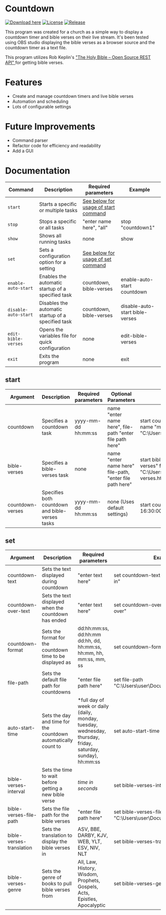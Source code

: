# Countdown 
[![Download here](https://img.shields.io/badge/Download-Here-blue?style=for-the-badge)](https://github.com/crazy-thing/countdown/releases) [![License](https://img.shields.io/badge/License-GPL--3-0FC269?style=for-the-badge)](https://github.com/crazy-thing/countdown/blob/main/LICENSE) [![Release](https://img.shields.io/badge/Release-v.1.0.0-20A6A5?style=for-the-badge)](https://github.com/crazy-thing/countdown/releases/tag/v1.0.0)

This program was created for a church as a simple way to display a countdown timer and bible verses on their live stream. It's been tested using OBS studio displaying the bible verses as a browser source and the countdown timer as a text file.

This program utilizes Rob Keplin's <a href="https://www.rkeplin.com/the-holy-bible-open-source-rest-api/">"The Holy Bible – Open Source REST API" </a> for getting bible verses.

# Features

- Create and manage countdown timers and live bible verses
- Automation and scheduling
- Lots of configurable settings

# Future Improvements
- Command parser
- Refactor code for efficiency and readability
- Add a GUI

# Documentation 


| Command | Description                                       | Required parameters                                         | Example                                  |                       
|---------|---------------------------------------------------|-------------------------------------------------------------|------------------------------------------|
| `start` | Starts a specific or multiple tasks               | [See below for usage of start command](#start)              |                                          |
| `stop`  | Stops a specific or all tasks                     |  "enter name here", "all"                                   | stop "countdown1"                        |
| `show`  | Shows all running tasks                           | none                                                        | show                                     |
| `set`   | Sets a configuration option for a setting         | [See below for usage of set command](#set)                  |                                          |
| `enable-auto-start` | Enables the automatic startup of a specified task  | countdown,  bible-verses                       | enable-auto-start countdown              |
| `disable-auto-start`| Disables the automatic startup of a specified task | countdown, bible-verses                        | disable-auto-start bible-verses          |
| `edit-bible-verses` | Opens the variables file for quick configuration   | none                                           | edit-bible-verses                        |
| `exit`  | Exits the program                                 |  none                                                       | exit                                     |                                


## start

| Argument | Description                                            | Required parameters | Optional Parameters                                                 | Example                                                                                                  |                       
|----------|--------------------------------------------------------|---------------------|---------------------------------------------------------------------|----------------------------------------------------------------------------------------------------------|
| countdown| Specifies a countdown task                             | yyyy-mm-dd hh:mm:ss | name "enter name here", file-path "enter file path here"            | start countdown 2023-10-10 16:30:00 name "my countdown" file-path "C:\Users\User\Documents\countdown.txt"|
| bible-verses| Specifies a bible-verses task                       | none                | name "enter name here" file-path, "enter file path here"            | start bible-verses name "new bible verses" file-path "C:\Users\User\Documents\bible-verses.html"         |
| countdown-verses| Specifies both countdown and bible-verses tasks | yyyy-mm-dd hh:mm:ss | none (Uses default settings)                                        | start countdown-verses 2023-10-10 16:30:00                                                               |

##  set 

| Argument                 | Description                                                    | Required parameters                                                       | Example                                                         |                       
|--------------------------|----------------------------------------------------------------|---------------------------------------------------------------------------|-----------------------------------------------------------------|
| countdown-text           | Sets the text displayed during countdown                       | "enter text here"                                                         | set countdown-text "Livestream begins in"                       |
| countdown-over-text      | Sets the text displayed when the countdown has ended           | "enter text here"                                                         | set countdown-over-text "Countdown over"                        |
| countdown-format         | Sets the format for the countdown time to be displayed as      | dd:hh:mm:ss, dd:hh:mm dd:hh, dd, hh:mm:ss, hh:mm, hh, mm:ss, mm, ss       | set countdown-format hh:mm:ss                                   |
| file-path                | Sets the default file path for countdowns                      | "enter file path here"                                                    | set file-path "C:\Users\user\Documents\countdown.txt"           |
| auto-start-time          | Sets the day and time for the countdown automatically count to | *full day of week or daily (daily, monday, tuesday, wednesday, thursday, friday, saturday, sunday), hh:mm:ss | set auto-start-time monday 16:00:00 | 
| bible-verses-interval    | Sets the time to wait before getting a new bible verse         | *time in seconds*                                                         | set bible-verses-interval 10                                    |
| bible-verses-file-path   | Sets the file path for the bible verses                        | "enter file path here"                                                    | set bible-verses-file-path "C:\Users\user\Documents\verses.html |
| bible-verses-translation | Sets the translation to display the bible verses in            | ASV, BBE, DARBY, KJV, WEB, YLT, ESV, NIV, NLT                             | set bible-verses-translation KJV                                |
| bible-verses-genre       | Sets the genre of books to pull bible verses from              | All, Law, History, Wisdom, Prophets, Gospels, Acts, Epistles, Apocalyptic | set bible-verses-genre Wisdom                                   |

